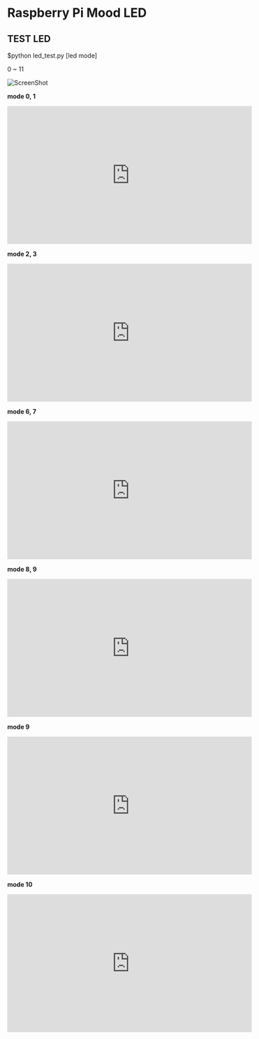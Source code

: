 Raspberry Pi Mood LED
=====================

TEST LED
-------------
$python led_test.py [led mode]

0 ~ 11
 

![ScreenShot](https://raw.github.com/chandong83/raspi_mood_led/master/images/block.png)

**mode 0, 1**
<iframe width="560" height="315" src="https://www.youtube.com/embed/tMR07nFE_A0" frameborder="0" allowfullscreen></iframe>

<br>

**mode 2, 3**
<iframe width="560" height="315" src="https://www.youtube.com/embed/cYe4vGgT_aM" frameborder="0" allowfullscreen></iframe>

<br>

**mode 6, 7**
<iframe width="560" height="315" src="https://www.youtube.com/embed/Ckc3-QG0X0Y" frameborder="0" allowfullscreen></iframe>

<br>

**mode 8, 9**
<iframe width="560" height="315" src="https://www.youtube.com/embed/7v_u-RtTqj0" frameborder="0" allowfullscreen></iframe>

<br>

**mode 9**
<iframe width="560" height="315" src="https://www.youtube.com/embed/sAMEa8VADbg" frameborder="0" allowfullscreen></iframe>

<br>

**mode 10**
<iframe width="560" height="315" src="https://www.youtube.com/embed/6Z87UPQBd4A" frameborder="0" allowfullscreen></iframe>
